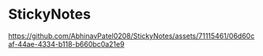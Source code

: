 # StickyNotes

https://github.com/AbhinavPatel0208/StickyNotes/assets/71115461/06d60caf-44ae-4334-b118-b660bc0a21e9

